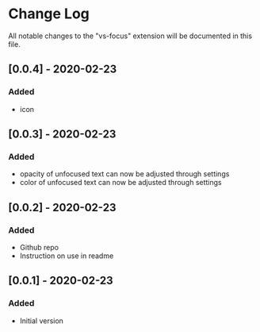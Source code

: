 # Change Log

All notable changes to the "vs-focus" extension will be documented in this file.

## [0.0.4] - 2020-02-23

### Added

- icon

## [0.0.3] - 2020-02-23

### Added

- opacity of unfocused text can now be adjusted through settings
- color of unfocused text can now be adjusted through settings

## [0.0.2] - 2020-02-23

### Added

- Github repo
- Instruction on use in readme

## [0.0.1] - 2020-02-23

### Added

- Initial version
